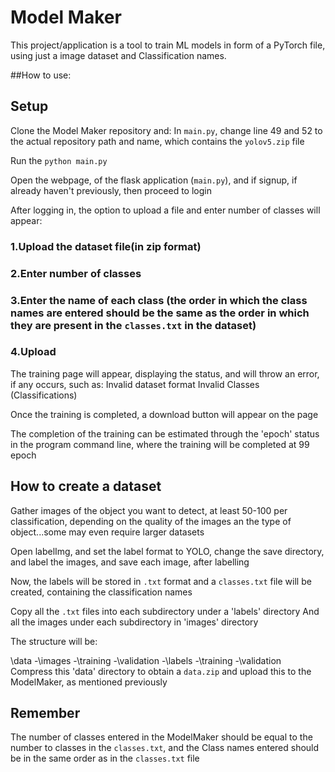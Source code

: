 # Model Maker
This project/application is a tool to train ML models in form of a PyTorch file, using just a image dataset and Classification names.

##How to use:

## Setup 
Clone the Model Maker repository and:
In `main.py`, change line 49 and 52 to the actual repository path and name, which contains the `yolov5.zip` file

Run the `python main.py`

Open the webpage, of the flask application (`main.py`), and if signup, if already haven't previously, then proceed to login

After logging in, the option to upload a file and enter number of classes will appear:

### 1.Upload the dataset file(in zip format)
### 2.Enter number of classes
### 3.Enter the name of each class (the order in which the class names are entered should be the same as the order in which they are present in the `classes.txt` in the dataset)
### 4.Upload

The training page will appear, displaying the status, and will throw an error, if any occurs, such as:
Invalid dataset format
Invalid Classes (Classifications)

Once the training is completed, a download button will appear on the page

The completion of the training can be estimated through the 'epoch' status in the program command line, where the training will be completed at 99 epoch

## How to create a dataset
Gather images of the object you want to detect, at least 50-100 per classification, depending on the quality of the images an the type of object...some may even require larger datasets

Open labelImg, and set the label format to YOLO, change the save directory, and label the images, and save each image, after labelling

Now, the labels will be stored in `.txt` format and a `classes.txt` file will be created, containing the classification names

Copy all the `.txt` files into each subdirectory under a 'labels' directory
And all the images under each subdirectory in 'images' directory

The structure will be:

\data
	-\images
		-\training
		-\validation
	-\labels
		-\training
		-\validation
Compress this 'data' directory to obtain a `data.zip` and upload this to the ModelMaker, as mentioned previously 

## Remember 
The number of classes entered in the ModelMaker should be equal to the number to classes in the `classes.txt`, and the Class names entered should be in the same order as in the `classes.txt` file
